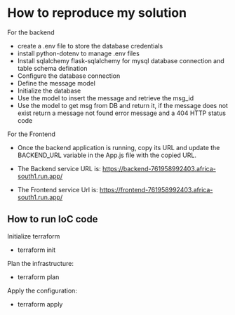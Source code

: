 # How to reproduce my solution

For the backend
- create a .env file to store the database credentials
- install python-dotenv to manage .env files
- Install sqlalchemy flask-sqlalchemy for mysql database connection and table schema defination
- Configure the database connection
- Define the message model
- Initialize the database
- Use the model to insert the message and retrieve the msg_id
- Use the model to get msg from DB and return it, if the message does not exist return a message not found error message and a 404 HTTP status code

For the Frontend
  - Once the backend application is running, copy its URL and update the BACKEND_URL variable in the App.js file with the copied URL.


- The Backend service URL is: https://backend-761958992403.africa-south1.run.app/

- The Frontend service Url is: https://frontend-761958992403.africa-south1.run.app/


## How to run IoC code
Initialize terraform
- terraform init

Plan the infrastructure:
- terraform plan

Apply the configuration:
- terraform apply